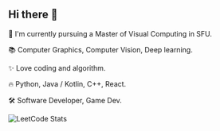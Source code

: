 ## Hi there 👋
🌱 I'm currently pursuing a Master of Visual Computing in SFU. 

📚 Computer Graphics, Computer Vision, Deep learning.

✨ Love coding and algorithm.

🔥 Python, Java / Kotlin, C++, React.

🛠️ Software Developer, Game Dev.

![LeetCode Stats](https://leetcard.jacoblin.cool/CaptKyon?theme=dark&font=Gugi&ext=heatmap)
<!--
**kyon317/kyon317** is a ✨ _special_ ✨ repository because its `README.md` (this file) appears on your GitHub profile.

Here are some ideas to get you started:

- 🔭 I’m currently working on ...
- 🌱 I’m currently learning ...
- 👯 I’m looking to collaborate on ...
- 🤔 I’m looking for help with ...
- 💬 Ask me about ...
- 📫 How to reach me: ...
- 😄 Pronouns: ...
- ⚡ Fun fact: ...
-->

